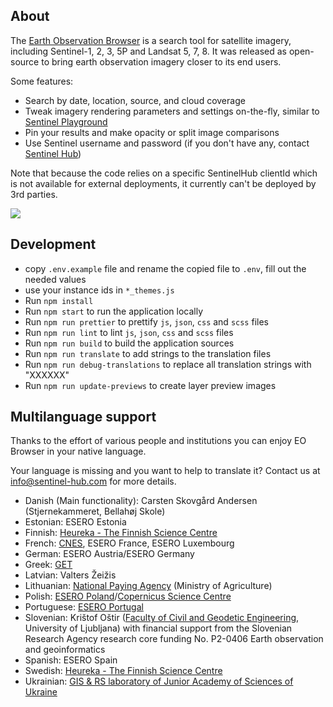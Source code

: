 ## About

The [Earth Observation Browser](https://apps.sentinel-hub.com/eo-browser/) is a search tool for satellite imagery, including Sentinel-1, 2, 3, 5P and Landsat 5, 7, 8. It was released as open-source to bring earth observation imagery closer to its end users.

Some features:

* Search by date, location, source, and cloud coverage
* Tweak imagery rendering parameters and settings on-the-fly, similar to [Sentinel Playground](http://apps.sentinel-hub.com/sentinel-playground/)
* Pin your results and make opacity or split image comparisons
* Use Sentinel username and password (if you don't have any, contact [Sentinel Hub](https://www.sentinel-hub.com/))

Note that because the code relies on a specific SentinelHub clientId which is not available for external deployments, it currently can't be deployed by 3rd parties.

<img src="eobrowser.jpg" />

## Development

* copy `.env.example` file and rename the copied file to `.env`, fill out the needed values
* use your instance ids in `*_themes.js`
* Run `npm install`
* Run `npm start` to run the application locally
* Run `npm run prettier` to prettify `js`, `json`, `css` and `scss` files
* Run `npm run lint` to lint `js`, `json`, `css` and `scss` files
* Run `npm run build` to build the application sources
* Run `npm run translate` to add strings to the translation files
* Run `npm run debug-translations` to replace all translation strings with "XXXXXX"
* Run `npm run update-previews` to create layer preview images

## Multilanguage support

Thanks to the effort of various people and institutions you can enjoy EO Browser in your native language.

Your language is missing and you want to help to translate it? Contact us at info@sentinel-hub.com for more details.

- Danish (Main functionality): Carsten Skovgård Andersen (Stjernekammeret, Bellahøj Skole)
- Estonian: ESERO Estonia
- Finnish: [Heureka - The Finnish Science Centre](https://www.heureka.fi/about-heureka/?lang=en)
- French: [CNES](https://cnes.fr/en), ESERO France, ESERO Luxembourg
- German: ESERO Austria/ESERO Germany
- Greek: [GET](https://www.getmap.eu/?lang=en)
- Latvian: Valters Žeižis
- Lithuanian: [National Paying Agency](https://nma.lrv.lt/en/) (Ministry of Agriculture)
- Polish: [ESERO Poland](https://esero.kopernik.org.pl/)/[Copernicus Science Centre](https://www.kopernik.org.pl/)
- Portuguese: [ESERO Portugal](https://www.esero.pt/)
- Slovenian: Krištof Oštir ([Faculty of Civil and Geodetic Engineering](https://www.en.fgg.uni-lj.si/), University of Ljubljana) with financial support from the Slovenian Research Agency research core funding No. P2-0406 Earth observation and geoinformatics
- Spanish: ESERO Spain
- Swedish: [Heureka - The Finnish Science Centre](https://www.heureka.fi/about-heureka/?lang=en)
- Ukrainian: [GIS & RS laboratory of Junior Academy of Sciences of Ukraine](https://man.gov.ua/en/)
